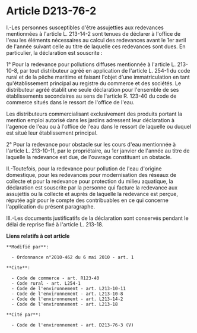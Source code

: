 # Article D213-76-2

I.-Les personnes susceptibles d'être assujetties aux redevances mentionnées à l'article L. 213-14-2 sont tenues de déclarer à
l'office de l'eau les éléments nécessaires au calcul des redevances avant le 1er avril de l'année suivant celle au titre de
laquelle ces redevances sont dues. En particulier, la déclaration est souscrite : 

1° Pour la redevance pour pollutions diffuses mentionnée à l'article L. 213-10-8, par tout distributeur agréé en application
de l'article L. 254-1 du code rural et de la pêche maritime  et faisant l'objet d'une immatriculation en tant
qu'établissement principal au registre du commerce et des sociétés. Le distributeur agréé établit une seule déclaration pour
l'ensemble de ses établissements secondaires au sens de l'article R. 123-40 du code de commerce situés dans le ressort de
l'office de l'eau. 

Les distributeurs commercialisant exclusivement des produits portant la mention emploi autorisé dans les jardins adressent
leur déclaration à l'agence de l'eau ou à l'office de l'eau dans le ressort de laquelle ou duquel est situé leur
établissement principal. 

2° Pour la redevance pour obstacle sur les cours d'eau mentionnée à l'article L. 213-10-11, par le propriétaire, au 1er
janvier de l'année au titre de laquelle la redevance est due, de l'ouvrage constituant un obstacle. 

II.-Toutefois, pour la redevance pour pollution de l'eau d'origine domestique, pour les redevances pour modernisation des
réseaux de collecte et pour la redevance pour protection du milieu aquatique, la déclaration est souscrite par la personne
qui facture la redevance aux assujettis ou la collecte et auprès de laquelle la redevance est perçue, réputée agir pour le
compte des contribuables en ce qui concerne l'application du présent paragraphe. 

III.-Les documents justificatifs de la déclaration sont conservés pendant le délai de reprise fixé à l'article L. 213-18.

**Liens relatifs à cet article**

	**Modifié par**:

	  - Ordonnance n°2010-462 du 6 mai 2010 - art. 1

	**Cite**:

	  - Code de commerce - art. R123-40
	  - Code rural - art. L254-1
	  - Code de l'environnement - art. L213-10-11
	  - Code de l'environnement - art. L213-10-8
	  - Code de l'environnement - art. L213-14-2
	  - Code de l'environnement - art. L213-18

	**Cité par**:

	  - Code de l'environnement - art. D213-76-3 (V)
